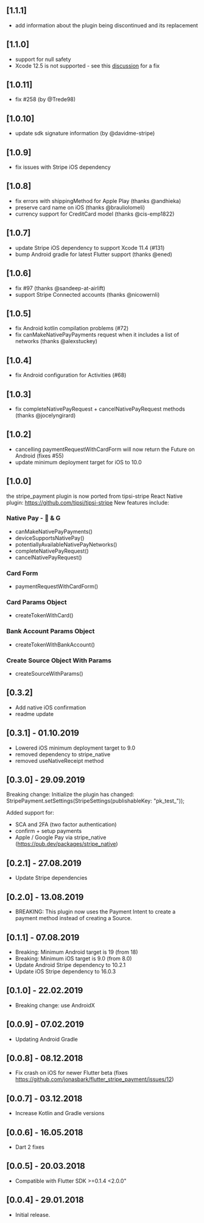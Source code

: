 ## [1.1.1]
- add information about the plugin being discontinued and its replacement

## [1.1.0]
- support for null safety
- Xcode 12.5 is not supported - see this [discussion](https://github.com/jonasbark/flutter_stripe_payment/issues/284#issuecomment-828293850) for a fix

## [1.0.11]
- fix #258 (by @Trede98)

## [1.0.10]
- update sdk signature information (by @davidme-stripe)

## [1.0.9]
- fix issues with Stripe iOS dependency

## [1.0.8]
- fix errors with shippingMethod for Apple Play (thanks @andhieka)
- preserve card name on iOS (thanks @brauliolomeli)
- currency support for CreditCard model (thanks @cis-emp1822)

## [1.0.7]
- update Stripe iOS dependency to support Xcode 11.4 (#131)
- bump Android gradle for latest Flutter support (thanks @ened)

## [1.0.6]
- fix #97 (thanks @sandeep-at-airlift)
- support Stripe Connected accounts (thanks @nicowernli)

## [1.0.5]
- fix Android kotlin compilation problems (#72)
- fix canMakeNativePayPayments request when it includes a list of networks (thanks @alexstuckey)

## [1.0.4]
- fix Android configuration for Activities (#68)

## [1.0.3]
- fix completeNativePayRequest + cancelNativePayRequest methods (thanks @jocelyngirard)

## [1.0.2]
- cancelling paymentRequestWithCardForm will now return the Future on Android (fixes #55)
- update minimum deployment target for iOS to 10.0

## [1.0.0]

the stripe_payment plugin is now ported from tipsi-stripe React Native plugin: 
https://github.com/tipsi/tipsi-stripe
New features include:
### Native Pay -  & G
- canMakeNativePayPayments()
- deviceSupportsNativePay()
- potentiallyAvailableNativePayNetworks()
- completeNativePayRequest()
- cancelNativePayRequest()
### Card Form
- paymentRequestWithCardForm()
### Card Params Object
- createTokenWithCard()
### Bank Account Params Object
- createTokenWithBankAccount()
### Create Source Object With Params
- createSourceWithParams()

## [0.3.2]

* Add native iOS confirmation
* readme update

## [0.3.1] - 01.10.2019

* Lowered iOS minimum deployment target to 9.0
* removed dependency to stripe_native
* removed useNativeReceipt method

## [0.3.0] - 29.09.2019

Breaking change:
Initialize the plugin has changed:
StripePayment.setSettings(StripeSettings(publishableKey: "pk_test_"));

Added support for:
* SCA and 2FA (two factor authentication)
* confirm + setup payments
* Apple / Google Pay via stripe_native (https://pub.dev/packages/stripe_native)


## [0.2.1] - 27.08.2019

* Update Stripe dependencies

## [0.2.0] - 13.08.2019

* BREAKING: This plugin now uses the Payment Intent to create a payment method instead of creating a Source.

## [0.1.1] - 07.08.2019

* Breaking: Minimum Android target is 19 (from 18)
* Breaking: Minimum iOS target is 9.0 (from 8.0)
* Update Android Stripe dependency to 10.2.1
* Update iOS Stripe dependency to 16.0.3

## [0.1.0] - 22.02.2019

* Breaking change: use AndroidX

## [0.0.9] - 07.02.2019

* Updating Android Gradle

## [0.0.8] - 08.12.2018

* Fix crash on iOS for newer Flutter beta (fixes https://github.com/jonasbark/flutter_stripe_payment/issues/12) 

## [0.0.7] - 03.12.2018

* Increase Kotlin and Gradle versions

## [0.0.6] - 16.05.2018

* Dart 2 fixes

## [0.0.5] - 20.03.2018

* Compatible with Flutter SDK >=0.1.4 <2.0.0"

## [0.0.4] - 29.01.2018

* Initial release.
